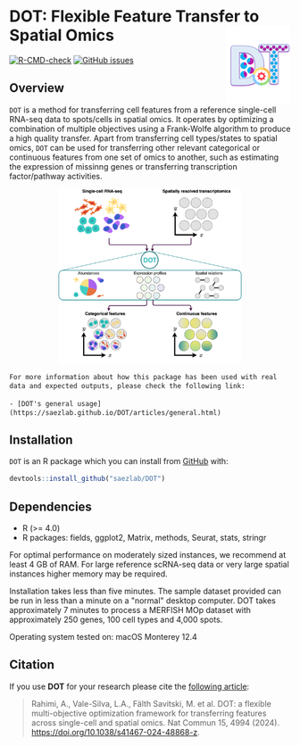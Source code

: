 # DOT: Flexible Feature Transfer to Spatial Omics <img src="man/figures/DOT_icon.png" align="right" height = "139">

<!-- badges: start -->
  [![R-CMD-check](https://github.com/saezlab/DOT/actions/workflows/R-CMD-check.yaml/badge.svg)](https://github.com/saezlab/DOT/actions/workflows/R-CMD-check.yaml)
[![GitHub issues](https://img.shields.io/github/issues/saezlab/DOT)](https://github.com/saezlab/DOT/issues)

<!-- badges: end -->
  
  ## Overview
  
  `DOT` is a method for transferring cell features from a reference single-cell RNA-seq data to spots/cells in spatial omics. It operates by optimizing a combination of multiple objectives using a Frank-Wolfe algorithm to produce a high quality transfer. Apart from transferring cell types/states to spatial omics, `DOT` can be used for transferring other relevant categorical or continuous features from one set of omics to another, such as estimating the expression of missinng genes or transferring transcription factor/pathway activities.


<p align="center" width="100%">
  <img src="man/figures/overview.png" align="center" width="65%">
    </p>
    
    For more information about how this package has been used with real data and expected outputs, please check the following link:
    
    - [DOT's general usage](https://saezlab.github.io/DOT/articles/general.html)

## Installation
`DOT` is an R package which you can install from [GitHub](https://github.com/) with:

```r
devtools::install_github("saezlab/DOT")
```

## Dependencies

-   R (>= 4.0)
-   R packages: fields, ggplot2, Matrix, methods, Seurat, stats, stringr

For optimal performance on moderately sized instances, we recommend at least 4 GB of RAM. For large reference scRNA-seq data or very large spatial instances higher memory may be required.

Installation takes less than five minutes. The sample dataset provided can be run in less than a minute on a "normal" desktop computer. DOT takes approximately 7 minutes to process a MERFISH MOp dataset with approximately 250 genes, 100 cell types and 4,000 spots.

Operating system tested on: macOS Monterey 12.4

## Citation
If you use **DOT** for your research please cite the [following article](https://doi.org/10.1038/s41467-024-48868-z): 

> Rahimi, A., Vale-Silva, L.A., Fälth Savitski, M. et al. DOT: a flexible multi-objective optimization framework for transferring features across single-cell and spatial omics. Nat Commun 15, 4994 (2024). https://doi.org/10.1038/s41467-024-48868-z.
